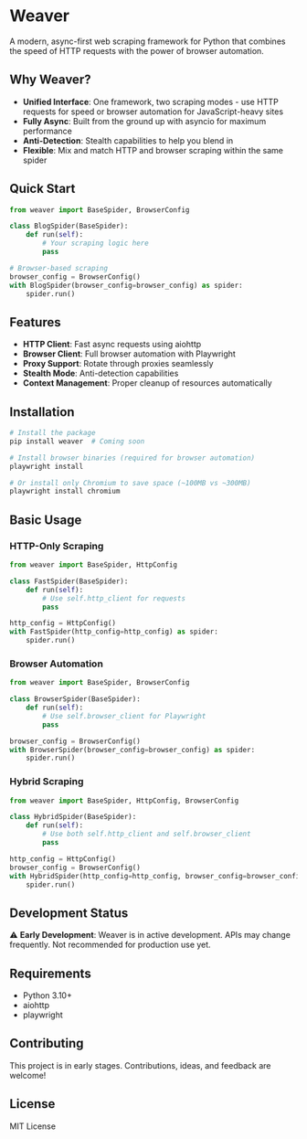 # Weaver

A modern, async-first web scraping framework for Python that combines the speed of HTTP requests with the power of browser automation.

## Why Weaver?

- **Unified Interface**: One framework, two scraping modes - use HTTP requests for speed or browser automation for JavaScript-heavy sites
- **Fully Async**: Built from the ground up with asyncio for maximum performance
- **Anti-Detection**: Stealth capabilities to help you blend in
- **Flexible**: Mix and match HTTP and browser scraping within the same spider

## Quick Start

```python
from weaver import BaseSpider, BrowserConfig

class BlogSpider(BaseSpider):
    def run(self):
        # Your scraping logic here
        pass

# Browser-based scraping
browser_config = BrowserConfig()
with BlogSpider(browser_config=browser_config) as spider:
    spider.run()
```

## Features

- **HTTP Client**: Fast async requests using aiohttp
- **Browser Client**: Full browser automation with Playwright  
- **Proxy Support**: Rotate through proxies seamlessly
- **Stealth Mode**: Anti-detection capabilities
- **Context Management**: Proper cleanup of resources automatically

## Installation

```bash
# Install the package
pip install weaver  # Coming soon

# Install browser binaries (required for browser automation)
playwright install

# Or install only Chromium to save space (~100MB vs ~300MB)
playwright install chromium
```

## Basic Usage

### HTTP-Only Scraping
```python
from weaver import BaseSpider, HttpConfig

class FastSpider(BaseSpider):
    def run(self):
        # Use self.http_client for requests
        pass

http_config = HttpConfig()
with FastSpider(http_config=http_config) as spider:
    spider.run()
```

### Browser Automation
```python
from weaver import BaseSpider, BrowserConfig

class BrowserSpider(BaseSpider):
    def run(self):
        # Use self.browser_client for Playwright
        pass

browser_config = BrowserConfig()
with BrowserSpider(browser_config=browser_config) as spider:
    spider.run()
```

### Hybrid Scraping
```python
from weaver import BaseSpider, HttpConfig, BrowserConfig

class HybridSpider(BaseSpider):
    def run(self):
        # Use both self.http_client and self.browser_client
        pass

http_config = HttpConfig()
browser_config = BrowserConfig()
with HybridSpider(http_config=http_config, browser_config=browser_config) as spider:
    spider.run()
```

## Development Status

⚠️ **Early Development**: Weaver is in active development. APIs may change frequently. Not recommended for production use yet.

## Requirements

- Python 3.10+
- aiohttp
- playwright

## Contributing

This project is in early stages. Contributions, ideas, and feedback are welcome!

## License

MIT License